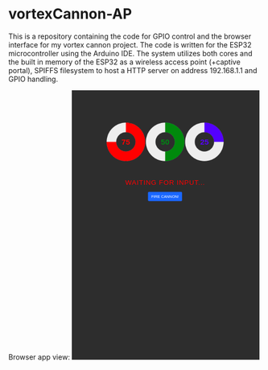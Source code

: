# vortexCannon-AP
This is a repository containing the code for GPIO control and the browser interface for my vortex cannon project. The code is written for the ESP32 microcontroller using the Arduino IDE. The system utilizes both cores and the built in memory of the ESP32 as a wireless access point (+captive portal), SPIFFS filesystem to host a HTTP server on address 192.168.1.1 and GPIO handling. 


Browser app view:
![alt text](screenshots/mobile.png)

